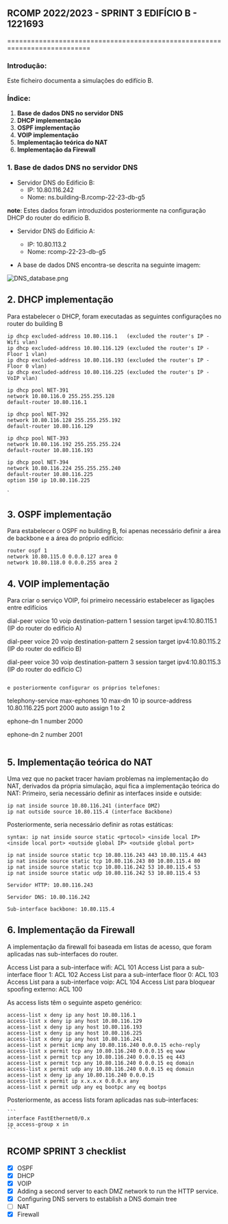 ## RCOMP 2022/2023 - SPRINT 3 EDIFÍCIO B - 1221693 ##

===========================================================================

### Introdução: ###
Este ficheiro documenta a simulaçôes do edifício B.


### Índice: ###
1. **Base de dados DNS no servidor DNS**
2. **DHCP implementação**
3. **OSPF implementação**
4. **VOIP implementação**
5. **Implementação teórica do NAT**
6. **Implementação da Firewall**


### 1. Base de dados DNS no servidor DNS ###
* Servidor DNS do Edificio B:
  * IP: 10.80.116.242
  * Nome: ns.building-B.rcomp-22-23-db-g5

**note**: Estes dados foram introduzidos posteriormente na configuração DHCP do router do edificio B.

* Servidor DNS do Edificio A:
  * IP: 10.80.113.2
  * Nome: rcomp-22-23-db-g5


* A base de dados DNS encontra-se descrita na seguinte imagem: 

![DNS_database.png](config-dump%2FDNS_database.png)

## 2. DHCP implementação ##
Para estabelecer o DHCP, foram executadas as seguintes configurações no router do building B

```
ip dhcp excluded-address 10.80.116.1   (excluded the router's IP - Wifi vlan)
ip dhcp excluded-address 10.80.116.129 (excluded the router's IP - Floor 1 vlan)
ip dhcp excluded-address 10.80.116.193 (excluded the router's IP - Floor 0 vlan)
ip dhcp excluded-address 10.80.116.225 (excluded the router's IP - VoIP vlan)
```

```    
ip dhcp pool NET-391
network 10.80.116.0 255.255.255.128
default-router 10.80.116.1

ip dhcp pool NET-392
network 10.80.116.128 255.255.255.192
default-router 10.80.116.129

ip dhcp pool NET-393
network 10.80.116.192 255.255.255.224
default-router 10.80.116.193

ip dhcp pool NET-394
network 10.80.116.224 255.255.255.240
default-router 10.80.116.225
option 150 ip 10.80.116.225

```
`

## 3. OSPF implementação ##
Para estabelecer o OSPF no building B, foi apenas necessário definir a área de backbone e a área do próprio edifício:

```
router ospf 1
network 10.80.115.0 0.0.0.127 area 0
network 10.80.118.0 0.0.0.255 area 2
```

## 4. VOIP implementação ##
Para criar o serviço VOIP, foi primeiro necessário estabelecer as ligações entre edifícios


dial-peer voice 10 voip
destination-pattern 1
session target ipv4:10.80.115.1 (IP do router do edificio A)

dial-peer voice 20 voip
destination-pattern 2
session target ipv4:10.80.115.2 (IP do router do edificio B)

dial-peer voice 30 voip
destination-pattern 3
session target ipv4:10.80.115.3 (IP do router do edificio C)
```

e posteriormente configurar os próprios telefones:

```
telephony-service
 max-ephones 10
 max-dn 10
 ip source-address 10.80.116.225 port 2000
 auto assign 1 to 2

ephone-dn 1
 number 2000

ephone-dn 2
 number 2001
 ```
```
## 5. Implementação teórica do NAT ##
Uma vez que no packet tracer haviam problemas na implementação do NAT, derivados da própria simulação, aqui fica a implementação teórica do NAT:
Primeiro, seria necessário definir as interfaces inside e outside:

```
ip nat inside source 10.80.116.241 (interface DMZ)
ip nat outside source 10.80.115.4 (interface Backbone)
```

Posteriormente, seria necessário definir as rotas estáticas:

```
syntax: ip nat inside source static <prtocol> <inside local IP> <inside local port> <outside global IP> <outside global port>

ip nat inside source static tcp 10.80.116.243 443 10.80.115.4 443
ip nat inside source static tcp 10.80.116.243 80 10.80.115.4 80
ip nat inside source static tcp 10.80.116.242 53 10.80.115.4 53
ip nat inside source static udp 10.80.116.242 53 10.80.115.4 53

Servidor HTTP: 10.80.116.243

Servidor DNS: 10.80.116.242

Sub-interface backbone: 10.80.115.4
```

## 6. Implementação da Firewall ##
A implementação da firewall foi baseada em listas de acesso, que foram aplicadas nas sub-interfaces do router.

Access List para a sub-interface wifi: ACL 101
Access List para a sub-interface floor 1: ACL 102
Access List para a sub-interface floor 0: ACL 103
Access List para a sub-interface voip: ACL 104
Access List para bloquear spoofing externo: ACL 100


As access lists têm o seguinte aspeto genérico:

```
access-list x deny ip any host 10.80.116.1
access-list x deny ip any host 10.80.116.129
access-list x deny ip any host 10.80.116.193
access-list x deny ip any host 10.80.116.225
access-list x deny ip any host 10.80.116.241
access-list x permit icmp any 10.80.116.240 0.0.0.15 echo-reply
access-list x permit tcp any 10.80.116.240 0.0.0.15 eq www
access-list x permit tcp any 10.80.116.240 0.0.0.15 eq 443
access-list x permit tcp any 10.80.116.240 0.0.0.15 eq domain
access-list x permit udp any 10.80.116.240 0.0.0.15 eq domain
access-list x deny ip any 10.80.116.240 0.0.0.15
access-list x permit ip x.x.x.x 0.0.0.x any
access-list x permit udp any eq bootpc any eq bootps
```

Posteriormente, as access lists foram aplicadas nas sub-interfaces:
  
    ```
    interface FastEthernet0/0.x
    ip access-group x in
    ```


## RCOMP SPRINT 3 checklist ##

* [x] OSPF
* [x] DHCP
* [x] VOIP
* [x] Adding a second server to each DMZ network to run the HTTP service.
* [x] Configuring DNS servers to establish a DNS domain tree
* [ ] NAT
* [x] Firewall
